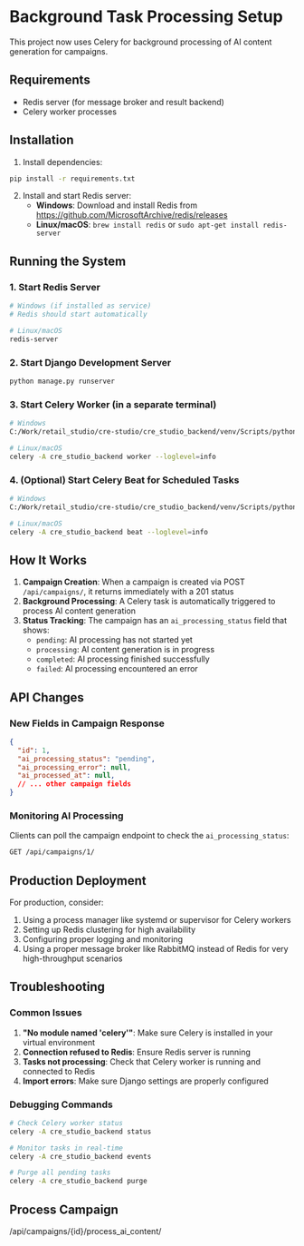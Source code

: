 # Background Task Processing Setup

This project now uses Celery for background processing of AI content generation for campaigns.

## Requirements

- Redis server (for message broker and result backend)
- Celery worker processes

## Installation

1. Install dependencies:
```bash
pip install -r requirements.txt
```

2. Install and start Redis server:
   - **Windows**: Download and install Redis from https://github.com/MicrosoftArchive/redis/releases
   - **Linux/macOS**: `brew install redis` or `sudo apt-get install redis-server`

## Running the System

### 1. Start Redis Server
```bash
# Windows (if installed as service)
# Redis should start automatically

# Linux/macOS
redis-server
```

### 2. Start Django Development Server
```bash
python manage.py runserver
```

### 3. Start Celery Worker (in a separate terminal)
```bash
# Windows
C:/Work/retail_studio/cre-studio/cre_studio_backend/venv/Scripts/python.exe -m celery -A cre_studio_backend worker --loglevel=info --pool=solo

# Linux/macOS
celery -A cre_studio_backend worker --loglevel=info
```

### 4. (Optional) Start Celery Beat for Scheduled Tasks
```bash
# Windows
C:/Work/retail_studio/cre-studio/cre_studio_backend/venv/Scripts/python.exe -m celery -A cre_studio_backend beat --loglevel=info

# Linux/macOS
celery -A cre_studio_backend beat --loglevel=info
```

## How It Works

1. **Campaign Creation**: When a campaign is created via POST `/api/campaigns/`, it returns immediately with a 201 status
2. **Background Processing**: A Celery task is automatically triggered to process AI content generation
3. **Status Tracking**: The campaign has an `ai_processing_status` field that shows:
   - `pending`: AI processing has not started yet
   - `processing`: AI content generation is in progress
   - `completed`: AI processing finished successfully
   - `failed`: AI processing encountered an error

## API Changes

### New Fields in Campaign Response
```json
{
  "id": 1,
  "ai_processing_status": "pending",
  "ai_processing_error": null,
  "ai_processed_at": null,
  // ... other campaign fields
}
```

### Monitoring AI Processing
Clients can poll the campaign endpoint to check the `ai_processing_status`:

```bash
GET /api/campaigns/1/
```

## Production Deployment

For production, consider:
1. Using a process manager like systemd or supervisor for Celery workers
2. Setting up Redis clustering for high availability
3. Configuring proper logging and monitoring
4. Using a proper message broker like RabbitMQ instead of Redis for very high-throughput scenarios

## Troubleshooting

### Common Issues

1. **"No module named 'celery'"**: Make sure Celery is installed in your virtual environment
2. **Connection refused to Redis**: Ensure Redis server is running
3. **Tasks not processing**: Check that Celery worker is running and connected to Redis
4. **Import errors**: Make sure Django settings are properly configured

### Debugging Commands

```bash
# Check Celery worker status
celery -A cre_studio_backend status

# Monitor tasks in real-time
celery -A cre_studio_backend events

# Purge all pending tasks
celery -A cre_studio_backend purge
```

## Process Campaign 
/api/campaigns/{id}/process_ai_content/
